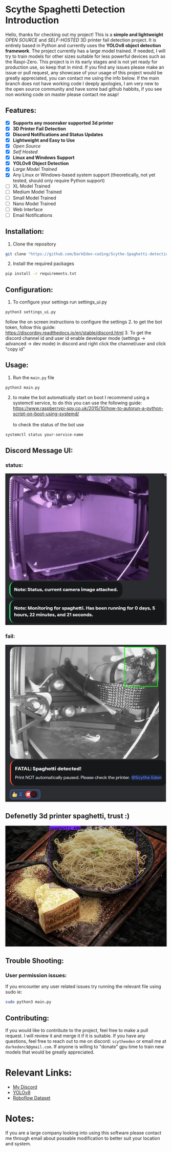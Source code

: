 # Scythe Spaghetti Detection Introduction

Hello, thanks for checking out my project! This is a **simple and lightweight** *OPEN SOURCE* and *SELF-HOSTED* 3D printer fail detection project. It is entirely based in Python and currently uses the **YOLOv8 object detection framework**. The project currently has a large model trained. If needed, I will try to train models for other sizes suitable for less powerful devices such as the Raspi-Zero. This project is in its early stages and is not yet ready for production use, so keep that in mind. If you find any issues please make an issue or pull request, any showcase of your usage of this project would be greatly appreciated, you can contact me using the info below. If the main branch does not have working code I deeply apologies, I am very new to the open source community and have some bad github habbits, if you see non working code on master please contact me asap!

## Features:
- [x] **Supports any moonraker supported 3d printer**
- [x] **3D Printer Fail Detection**
- [x] **Discord Notifications and Status Updates**
- [x] **Lightweight and Easy to Use**
- [x] *Open Source*
- [x] *Self Hosted*
- [x] **Linux and Windows Support**
- [x] **YOLOv8 Object Detection**
- [x] *Large Model Trained*
- [x] Any Linux or Windows-based system support (theoretically, not yet tested, should only require Python support)
- [ ] XL Model Trained
- [ ] Medium Model Trained
- [ ] Small Model Trained
- [ ] Nano Model Trained
- [ ] Web Interface
- [ ] Email Notifications

## Installation:
1. Clone the repository <br />
```bash
git clone "https://github.com/DarkEden-coding/Scythe-Spaghetti-detection.git"
```
2. Install the required packages <br />
```bash
pip install -r requirements.txt
```

## Configuration:
1. To configure your settings run settings_ui.py <br />
```bash
python3 settings_ui.py
``` 
follow the on screen instructions to configure the settings
2. to get the bot token, follow this guide: https://discordpy.readthedocs.io/en/stable/discord.html
3. To get the discord channel id and user id enable developer mode (settings -> advanced -> dev mode) in discord and right click the channel/user and click "copy id"

## Usage:
1. Run the `main.py` file <br />
```bash
python3 main.py
```
2. to make the bot automatically start on boot I recommend using a systemctl service, to do this you can use the following guide: https://www.raspberrypi-spy.co.uk/2015/10/how-to-autorun-a-python-script-on-boot-using-systemd/
<br /><br />
to check the status of the bot use 
```bash
systemctl status your-service-name
```

## Discord Message UI:
### status: <br />
![Alt text](https://github.com/DarkEden-coding/Scythe-Spaghetti-detection/blob/master/readme_images/status.png?raw=true "Status Message")
<br />
### fail: <br />
![Alt text](https://github.com/DarkEden-coding/Scythe-Spaghetti-detection/blob/master/readme_images/fail.png?raw=true "Fail Message")
## Defenetly 3d printer spaghetti, trust :) <br />
![Alt text](https://github.com/DarkEden-coding/Scythe-Spaghetti-detection/blob/master/readme_images/Screenshot%202024-02-03%20at%201.58.17%20PM.png?raw=true "The Spaghett")

## Trouble Shooting:
### User permission issues:
If you encounter any user related issues try running the relevant file using sudo ie:
```bash 
sudo python3 main.py
```

## Contributing:
If you would like to contribute to the project, feel free to make a pull request. I will review it and merge it if it is suitable. If you have any questions, feel free to reach out to me on discord: `scytheeden` or email me at `darkedenc9@gmail.com`. If anyone is willing to "donate" gpu time to train new models that would be greatly appreciated.
# Relevant Links:
- [My Discord](https://discord.gg/users/806281289040396288)
- [YOLOv8](https://docs.ultralytics.com/)
- [Roboflow Dataset](https://universe.roboflow.com/dark-eden-nuheg/3d-printing-fail-detection)
# Notes:
If you are a large company looking into using this software please contact me through email about possable modification to better suit your location and system.
